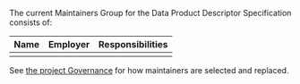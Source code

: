 The current Maintainers Group for the Data Product Descriptor Specification consists of:

| Name | Employer | Responsibilities |
| ---- | -------- | ---------------- |
|      |          |                  |

See [the project Governance](GOVERNANCE.md) for how maintainers are selected and replaced.
